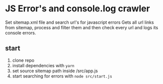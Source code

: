 # JS Error's and console.log crawler
Set sitemap.xml file and search url's for javascript errors
Gets all url links from sitemap, process and filter them and then check every url and logs its console errors.

## start
1) clone repo
2) install dependencies with ```yarn```
3) set source sitemap path inside /src/app.js
4) start searching for errors with ```node src/start.js```
